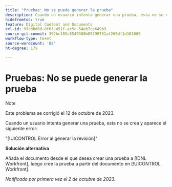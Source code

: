 ```yaml
---
title: "Pruebas: No se puede generar la prueba"
description: Cuando un usuario intenta generar una prueba, esta no se crea y el usuario ve un error.
hidefromtoc: true
feature: Digital Content and Documents
exl-id: 9fcbbd6d-0f63-451f-ac5c-54eb7ce649b3
source-git-commit: 392bc185c5549300b05299751af260df1d161009
workflow-type: tm+mt
source-wordcount: '82'
ht-degree: 17%

---
```


# Pruebas: No se puede generar la prueba

>[!NOTE]
>
>Este problema se corrigió el 12 de octubre de 2023.

Cuando un usuario intenta generar una prueba, esta no se crea y aparece el siguiente error:

&quot;[!UICONTROL Error al generar la revisión]&quot;

**Solución alternativa**

Añada el documento desde el que desea crear una prueba a [!DNL Workfront], luego cree la prueba a partir del documento en [!UICONTROL Workfront].

_Notificado por primera vez el 2 de octubre de 2023._

